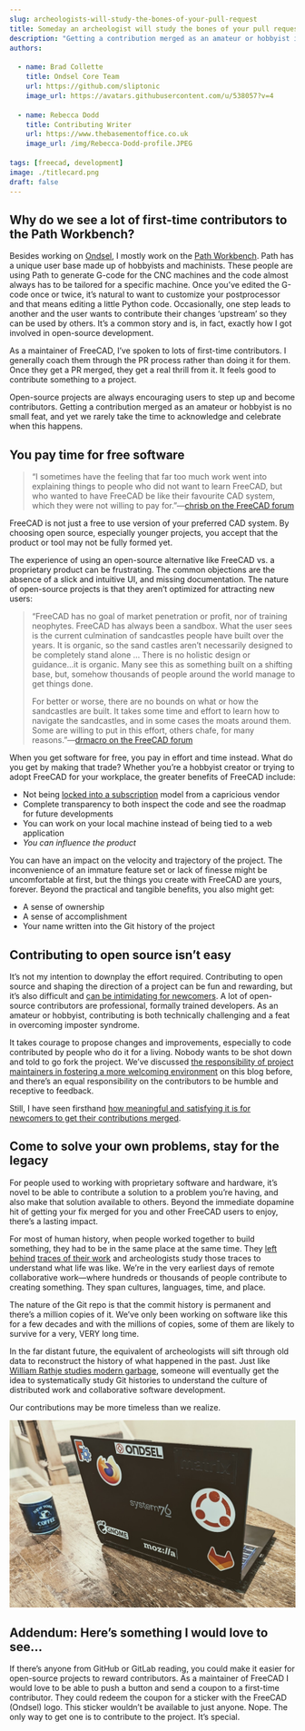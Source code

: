 ```yaml
---
slug: archeologists-will-study-the-bones-of-your-pull-request
title: Someday an archeologist will study the bones of your pull request
description: "Getting a contribution merged as an amateur or hobbyist is no small feat, and yet we rarely take the time to acknowledge and celebrate when this happens."
authors:

  - name: Brad Collette
    title: Ondsel Core Team
    url: https://github.com/sliptonic
    image_url: https://avatars.githubusercontent.com/u/538057?v=4

  - name: Rebecca Dodd
    title: Contributing Writer
    url: https://www.thebasementoffice.co.uk
    image_url: /img/Rebecca-Dodd-profile.JPEG

tags: [freecad, development]
image: ./titlecard.png
draft: false
---
```



## Why do we see a lot of first-time contributors to the Path Workbench?

Besides working on [Ondsel](https://ondsel.com/), I mostly work on the [Path Workbench](https://wiki.freecad.org/Path_Workbench). Path has a unique user base made up of hobbyists and machinists. These people are using Path to generate G-code for the CNC machines and the code almost always has to be tailored for a specific machine. Once you’ve edited the G-code once or twice, it’s natural to want to customize your postprocessor and that means editing a little Python code. Occasionally, one step leads to another and the user wants to contribute their changes ‘upstream’ so they can be used by others. It’s a common story and is, in fact, exactly how I got involved in open-source development.

As a maintainer of FreeCAD, I’ve spoken to lots of first-time contributors. I generally coach them through the PR process rather than doing it for them. Once they get a PR merged, they get a real thrill from it. It feels good to contribute something to a project.

Open-source projects are always encouraging users to step up and become contributors. Getting a contribution merged as an amateur or hobbyist is no small feat, and yet we rarely take the time to acknowledge and celebrate when this happens.

## You pay time for free software

> “I sometimes have the feeling that far too much work went into explaining things to people who did not want to learn FreeCAD, but who wanted to have FreeCAD be like their favourite CAD system, which they were not willing to pay for.”—[chrisb on the FreeCAD forum](https://forum.freecad.org/viewtopic.php?p=577071#p577071)

FreeCAD is not just a free to use version of your preferred CAD system. By choosing open source, especially younger projects, you accept that the product or tool may not be fully formed yet.

The experience of using an open-source alternative like FreeCAD vs. a proprietary product can be frustrating. The common objections are the absence of a slick and intuitive UI, and missing documentation. The nature of open-source projects is that they aren’t optimized for attracting new users:

> “FreeCAD has no goal of market penetration or profit, nor of training neophytes. FreeCAD has always been a sandbox. What the user sees is the current culmination of sandcastles people have built over the years. It is organic, so the sand castles aren’t necessarily designed to be completely stand alone … There is no holistic design or guidance...it is organic. Many see this as something built on a shifting base, but, somehow thousands of people around the world manage to get things done.
>
> For better or worse, there are no bounds on what or how the sandcastles are built. It takes some time and effort to learn how to navigate the sandcastles, and in some cases the moats around them. Some are willing to put in this effort, others chafe, for many reasons.”—[drmacro on the FreeCAD forum](https://forum.freecad.org/viewtopic.php?p=577121#p577121)

When you get software for free, you pay in effort and time instead. What do you get by making that trade? Whether you’re a hobbyist creator or trying to adopt FreeCAD for your workplace, the greater benefits of FreeCAD include:

- Not being [locked into a subscription](https://ondsel.com/blog/freecad-adoption) model from a capricious vendor
- Complete transparency to both inspect the code and see the roadmap for future developments
- You can work on your local machine instead of being tied to a web application
- _You can influence the product_ 

You can have an impact on the velocity and trajectory of the project. The inconvenience of an immature feature set or lack of finesse might be uncomfortable at first, but the things you create with FreeCAD are yours, forever. Beyond the practical and tangible benefits, you also might get:

- A sense of ownership
- A sense of accomplishment
- Your name written into the Git history of the project

## Contributing to open source isn’t easy

It’s not my intention to downplay the effort required. Contributing to open source and shaping the direction of a project can be fun and rewarding, but it’s also difficult and [can be intimidating for newcomers](https://ondsel.com/blog/contribution-barriers). A lot of open-source contributors are professional, formally trained developers. As an amateur or hobbyist, contributing is both technically challenging and a feat in overcoming imposter syndrome. 

It takes courage to propose changes and improvements, especially to code contributed by people who do it for a living. Nobody wants to be shot down and told to go fork the project. We’ve discussed [the responsibility of project maintainers in fostering a more welcoming environment](https://ondsel.com/blog/better-github-issues) on this blog before, and there’s an equal responsibility on the contributors to be humble and receptive to feedback. 

Still, I have seen firsthand [how meaningful and satisfying it is for newcomers to get their contributions merged](https://news.ycombinator.com/item?id=24514839).

## Come to solve your own problems, stay for the legacy

For people used to working with proprietary software and hardware, it’s novel to be able to contribute a solution to a problem you’re having, and also make that solution available to others. Beyond the immediate dopamine hit of getting your fix merged for you and other FreeCAD users to enjoy, there’s a lasting impact. 

For most of human history, when people worked together to build something, they had to be in the same place at the same time. They [left behind](https://historycollection.com/not-average-neighborhood-graffiti-12-mysterious-graffiti-works-history-mean/9/) [traces of their work](https://en.wikipedia.org/wiki/Adventure_(1980_video_game)#Easter_egg) and archeologists study those traces to understand what life was like. We’re in the very earliest days of remote collaborative work—where hundreds or thousands of people contribute to creating something. They span cultures, languages, time, and place.

The nature of the Git repo is that the commit history is permanent and there’s a million copies of it. We’ve only been working on software like this for a few decades and with the millions of copies, some of them are likely to survive for a very, VERY long time.

In the far distant future, the equivalent of archeologists will sift through old data to reconstruct the history of what happened in the past. Just like [William Rathje studies modern garbage](https://en.wikipedia.org/wiki/Garbology), someone will eventually get the idea to systematically study Git histories to understand the culture of distributed work and collaborative software development.

Our contributions may be more timeless than we realize.

![Laptop with Stickers](laptopstickers.jpg)


## Addendum: Here’s something I would love to see...

If there’s anyone from GitHub or GitLab reading, you could make it easier for open-source projects to reward contributors. As a maintainer of FreeCAD I would love to be able to push a button and send a coupon to a first-time contributor. They could redeem the coupon for a sticker with the FreeCAD (Ondsel) logo. This sticker wouldn’t be available to just anyone. Nope. The only way to get one is to contribute to the project. It’s special.
